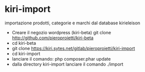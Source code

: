 # kiri-import
importazione prodotti, categorie e marchi dal database kirieleison

* Creare il negozio wordpress (kiri-beta) git clone http://github.com/pieroproietti/kiri-beta
* cd kiri-beta
* git clone https://kiri.sytes.net/gitlab/pieroproietti/kiri-import
* cd kiri-import
* lanciare il comando: php composer.phar update
* dalla directory kiri-import lanciare il comando ./import

